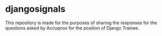 # djangosignals
This repository is made for the purposes of sharing the responses for the questions asked by Accuqnox for the position of Django Trainee.
